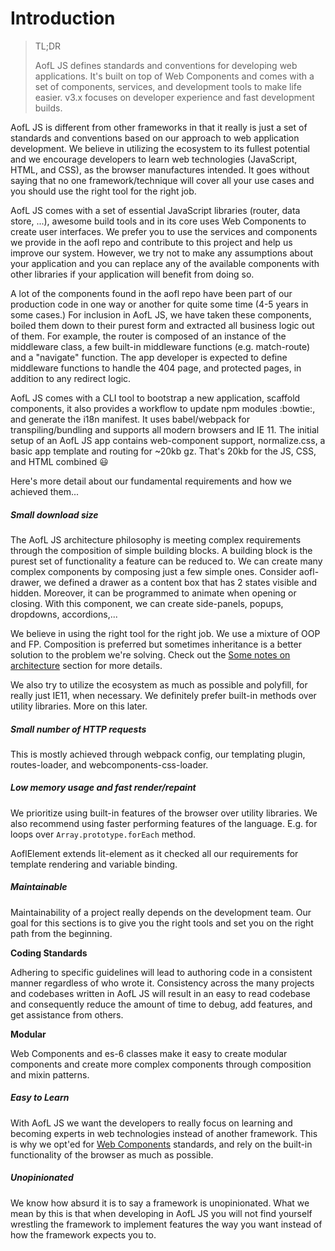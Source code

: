 # Introduction

> TL;DR
>
> AofL JS defines standards and conventions for developing web applications. It's built on top of Web Components and comes with a set of components, services, and development tools to make life easier.
> v3.x focuses on developer experience and fast development builds.

AofL JS is different from other frameworks in that it really is just a set of standards and conventions based on our approach to web application development. We believe in utilizing the ecosystem to its fullest potential and we encourage developers to learn web technologies (JavaScript, HTML, and CSS), as the browser manufactures intended. It goes without saying that no one framework/technique will cover all your use cases and you should use the right tool for the right job.

AofL JS comes with a set of essential JavaScript libraries (router, data store, ...), awesome build tools and in its core uses Web Components to create user interfaces. We prefer you to use the services and components we provide in the aofl repo and contribute to this project and help us improve our system. However, we try not to make any assumptions about your application and you can replace any of the available components with other libraries if your application will benefit from doing so.

A lot of the components found in the aofl repo have been part of our production code in one way or another for quite some time (4-5 years in some cases.) For inclusion in AofL JS, we have taken these components, boiled them down to their purest form and extracted all business logic out of them. For example, the router is composed of an instance of the middleware class, a few built-in middleware functions (e.g. match-route) and a "navigate" function. The app developer is expected to define middleware functions to handle the 404 page, and protected pages, in addition to any redirect logic.

AofL JS comes with a CLI tool to bootstrap a new application, scaffold components, it also provides a workflow to update npm modules :bowtie:, and generate the i18n manifest. It uses babel/webpack for transpiling/bundling and supports all modern browsers and IE 11. The initial setup of an AofL JS app contains web-component support, normalize.css, a basic app template and routing for ~20kb gz. That's 20kb for the JS, CSS, and HTML combined :smiley:

Here's more detail about our fundamental requirements and how we achieved them...

##### Small download size

The AofL JS architecture philosophy is meeting complex requirements through the composition of simple building blocks. A building block is the purest set of functionality a feature can be reduced to. We can create many complex components by composing just a few simple ones. Consider aofl-drawer, we defined a drawer as a content box that has 2 states visible and hidden. Moreover, it can be programmed to animate when opening or closing. With this component, we can create side-panels, popups, dropdowns, accordions,...

We believe in using the right tool for the right job. We use a mixture of OOP and FP. Composition is preferred but sometimes inheritance is a better solution to the problem we're solving. Check out the [Some notes on architecture](#/v2.x/aofl-js-concepts/architecture-notes) section for more details.

We also try to utilize the ecosystem as much as possible and polyfill, for really just IE11, when necessary. We definitely prefer built-in methods over utility libraries. More on this later.

##### Small number of HTTP requests

This is mostly achieved through webpack config, our templating plugin, routes-loader, and webcomponents-css-loader.

##### Low memory usage and fast render/repaint

We prioritize using built-in features of the browser over utility libraries. We also recommend using faster performing features of the language. E.g. for loops over `Array.prototype.forEach` method.

AoflElement extends lit-element as it checked all our requirements for template rendering and variable binding.

##### Maintainable

Maintainability of a project really depends on the development team. Our goal for this sections is to give you the right tools and set you on the right path from the beginning.

**Coding Standards**

Adhering to specific guidelines will lead to authoring code in a consistent manner regardless of who wrote it. Consistency across the many projects and codebases written in AofL JS will result in an easy to read codebase and consequently reduce the amount of time to debug, add features, and get assistance from others.

**Modular**

Web Components and es-6 classes make it easy to create modular components and create more complex components through composition and mixin patterns.

##### Easy to Learn

With AofL JS we want the developers to really focus on learning and becoming experts in web technologies instead of another framework. This is why we opt'ed for [Web Components](https://developer.mozilla.org/en-US/docs/Web/Web_Components) standards, and rely on the built-in functionality of the browser as much as possible.

##### Unopinionated

We know how absurd it is to say a framework is unopinionated. What we mean by this is that when developing in AofL JS you will not find yourself wrestling the framework to implement features the way you want instead of how the framework expects you to.
